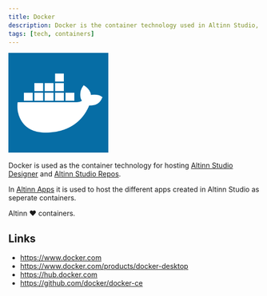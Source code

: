 ```yaml
---
title: Docker
description: Docker is the container technology used in Altinn Studio, Altinn Apps and Altinn Platform.
tags: [tech, containers]
---
```


![Docker logo](docker.png "Docker logo")

Docker is used as the container technology for hosting [Altinn Studio Designer](/en/altinn-studio) and [Altinn Studio Repos](/en/altinn-studio/v8/repos).

In [Altinn Apps](/en/altinn-studio-apps) it is used to host the different apps created in Altinn Studio as seperate containers.

Altinn ❤️ containers.

## Links

- https://www.docker.com
- https://www.docker.com/products/docker-desktop
- https://hub.docker.com
- https://github.com/docker/docker-ce
